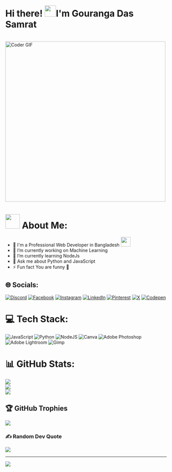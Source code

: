 # Hi there! <img src="https://github.com/TheDudeThatCode/TheDudeThatCode/blob/master/Assets/Hi.gif" width="35" />I'm Gouranga Das Samrat</h1>


  <br>
    <img src="https://media.giphy.com/media/SWoSkN6DxTszqIKEqv/giphy.gif" alt="Coder GIF" width="500">
 </abc>
</h2> 

# <img src="https://github.com/TheDudeThatCode/TheDudeThatCode/blob/master/Assets/Developer.gif" width="45" /> About Me:
- 🏦 I'm a Professional Web Developer in Bangladesh 
      <img src="https://media.giphy.com/media/WUlplcMpOCEmTGBtBW/giphy.gif" width="30">
- 🔭 I’m currently working on Machine Learning<br>
- 🌱 I’m currently learning NodeJs<br>
- 💬 Ask me about Python and JavaScript <br>
- ⚡ Fun fact You are funny 🤣


## 🌐 Socials:
[![Discord](https://img.shields.io/badge/Discord-%237289DA.svg?logo=discord&logoColor=white)](https://discord.gg/https://discord.gg/jgqTWWkzfH) [![Facebook](https://img.shields.io/badge/Facebook-%231877F2.svg?logo=Facebook&logoColor=white)](https://facebook.com/gourangadassamrat) [![Instagram](https://img.shields.io/badge/Instagram-%23E4405F.svg?logo=Instagram&logoColor=white)](https://instagram.com/gouranga.das.khulna) [![LinkedIn](https://img.shields.io/badge/LinkedIn-%230077B5.svg?logo=linkedin&logoColor=white)](https://linkedin.com/in/gouranga-das-samrat-330311294) [![Pinterest](https://img.shields.io/badge/Pinterest-%23E60023.svg?logo=Pinterest&logoColor=white)](https://pinterest.com/gourangadaskhulna) [![X](https://img.shields.io/badge/X-black.svg?logo=X&logoColor=white)](https://x.com/gouranga_khulna) [![Codepen](https://img.shields.io/badge/Codepen-000000?style=for-the-badge&logo=codepen&logoColor=white)](https://codepen.io/gouranga-das-samrat) 

# 💻 Tech Stack:
![JavaScript](https://img.shields.io/badge/javascript-%23323330.svg?style=for-the-badge&logo=javascript&logoColor=%23F7DF1E) ![Python](https://img.shields.io/badge/python-3670A0?style=for-the-badge&logo=python&logoColor=ffdd54) ![NodeJS](https://img.shields.io/badge/node.js-6DA55F?style=for-the-badge&logo=node.js&logoColor=white) ![Canva](https://img.shields.io/badge/Canva-%2300C4CC.svg?style=for-the-badge&logo=Canva&logoColor=white) ![Adobe Photoshop](https://img.shields.io/badge/adobe%20photoshop-%2331A8FF.svg?style=for-the-badge&logo=adobe%20photoshop&logoColor=white) ![Adobe Lightroom](https://img.shields.io/badge/Adobe%20Lightroom-31A8FF.svg?style=for-the-badge&logo=Adobe%20Lightroom&logoColor=white) ![Gimp](https://img.shields.io/badge/Gimp-657D8B?style=for-the-badge&logo=gimp&logoColor=FFFFFF)
# 📊 GitHub Stats:
![](https://github-readme-stats.vercel.app/api?username=GourangaDasSamrat&theme=dark&hide_border=false&include_all_commits=false&count_private=false)<br/>
![](https://github-readme-streak-stats.herokuapp.com/?user=GourangaDasSamrat&theme=dark&hide_border=false)<br/>
![](https://github-readme-stats.vercel.app/api/top-langs/?username=GourangaDasSamrat&theme=dark&hide_border=false&include_all_commits=false&count_private=false&layout=compact)

## 🏆 GitHub Trophies
![](https://github-profile-trophy.vercel.app/?username=GourangaDasSamrat&theme=radical&no-frame=false&no-bg=true&margin-w=4)

### ✍️ Random Dev Quote
![](https://quotes-github-readme.vercel.app/api?type=horizontal&theme=radical)

---
[![](https://visitcount.itsvg.in/api?id=GourangaDasSamrat&icon=0&color=0)](https://visitcount.itsvg.in)

<!-- Proudly created with GPRM ( https://gprm.itsvg.in ) -->
